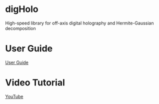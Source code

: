 # digHolo
High-speed library for off-axis digital holography and Hermite-Gaussian decomposition
# User Guide
[User Guide](https://arxiv.org/abs/2204.02348)
# Video Tutorial
[YouTube](https://youtu.be/rQMfWO2MQJQ)

